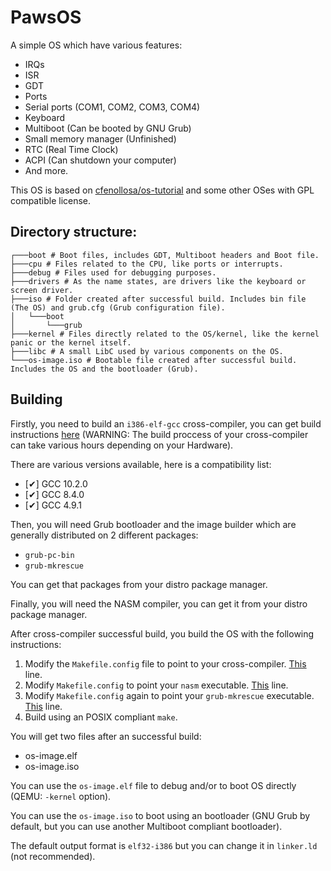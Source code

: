 # PawsOS
A simple OS which have various features:
-   IRQs
-   ISR
-   GDT
-   Ports
-   Serial ports (COM1, COM2, COM3, COM4)
-   Keyboard
-   Multiboot (Can be booted by GNU Grub)
-   Small memory manager (Unfinished)
-   RTC (Real Time Clock)
-   ACPI (Can shutdown your computer)
-   And more.

This OS is based on [cfenollosa/os-tutorial](https://github.com/cfenollosa/os-tutorial) and some other OSes with GPL compatible license.

## Directory structure:
```lang-none
┌───boot # Boot files, includes GDT, Multiboot headers and Boot file.
├───cpu # Files related to the CPU, like ports or interrupts.
├───debug # Files used for debugging purposes.
├───drivers # As the name states, are drivers like the keyboard or screen driver.
├───iso # Folder created after successful build. Includes bin file (The OS) and grub.cfg (Grub configuration file).
│   └───boot
│       └───grub
├───kernel # Files directly related to the OS/kernel, like the kernel panic or the kernel itself.
├───libc # A small LibC used by various components on the OS.
└───os-image.iso # Bootable file created after successful build. Includes the OS and the bootloader (Grub).
```

## Building
Firstly, you need to build an `i386-elf-gcc` cross-compiler, you can get build instructions [here](https://wiki.osdev.org/GCC_Cross-Compiler) (WARNING: The build proccess of your cross-compiler can take various hours depending on your Hardware).

There are various versions available, here is a compatibility list:
-   \[✔\] GCC 10.2.0
-   \[✔\] GCC 8.4.0
-   \[✔\] GCC 4.9.1

Then, you will need Grub bootloader and the image builder which are generally distributed on 2 different packages:
-   `grub-pc-bin`
-   `grub-mkrescue`

You can get that packages from your distro package manager.

Finally, you will need the NASM compiler, you can get it from your distro package manager.

After cross-compiler successful build, you build the OS with the following instructions:

1.  Modify the `Makefile.config` file to point to your cross-compiler. [This](https://github.com/Sebastian-byte/osdev/blob/main/Makefile.config#L6) line.
2.  Modify `Makefile.config` to point your `nasm` executable. [This](https://github.com/Sebastian-byte/osdev/blob/main/Makefile.config#L9) line.
3.  Modify `Makefile.config` again to point your `grub-mkrescue` executable. [This](https://github.com/Sebastian-byte/osdev/blob/main/Makefile.config#L12) line.
4.  Build using an POSIX compliant `make`.

You will get two files after an successful build:
-   os-image.elf
-   os-image.iso

You can use the `os-image.elf` file to debug and/or to boot OS directly (QEMU: `-kernel` option).

You can use the `os-image.iso` to boot using an bootloader (GNU Grub by default, but you can use another Multiboot compliant bootloader).

The default output format is `elf32-i386` but you can change it in `linker.ld` (not recommended).
